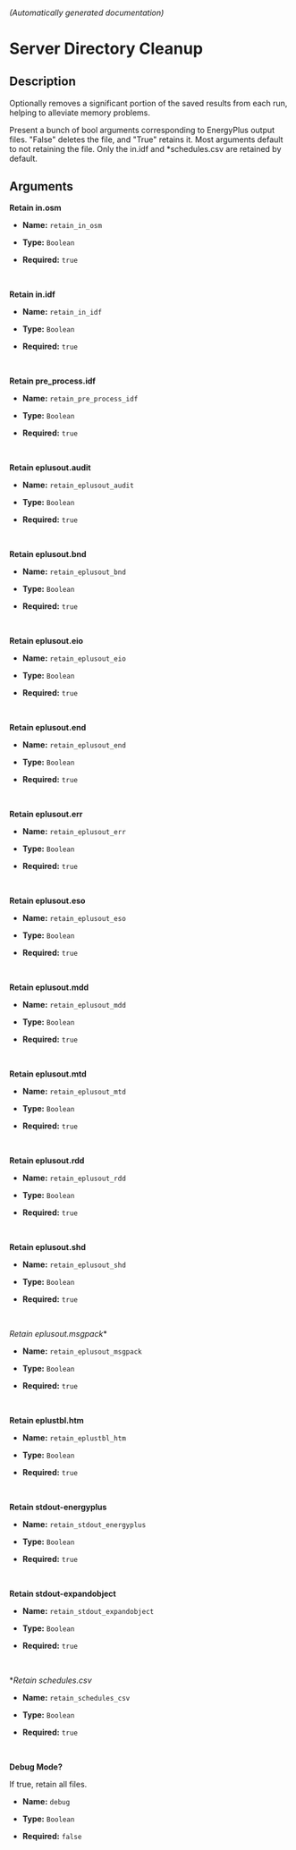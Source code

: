 
###### (Automatically generated documentation)

# Server Directory Cleanup

## Description
Optionally removes a significant portion of the saved results from each run, helping to alleviate memory problems.

Present a bunch of bool arguments corresponding to EnergyPlus output files. "False" deletes the file, and "True" retains it. Most arguments default to not retaining the file. Only the in.idf and \*schedules.csv are retained by default.

## Arguments


**Retain in.osm**



- **Name:** ``retain_in_osm``
- **Type:** ``Boolean``

- **Required:** ``true``

<br/>

**Retain in.idf**



- **Name:** ``retain_in_idf``
- **Type:** ``Boolean``

- **Required:** ``true``

<br/>

**Retain pre_process.idf**



- **Name:** ``retain_pre_process_idf``
- **Type:** ``Boolean``

- **Required:** ``true``

<br/>

**Retain eplusout.audit**



- **Name:** ``retain_eplusout_audit``
- **Type:** ``Boolean``

- **Required:** ``true``

<br/>

**Retain eplusout.bnd**



- **Name:** ``retain_eplusout_bnd``
- **Type:** ``Boolean``

- **Required:** ``true``

<br/>

**Retain eplusout.eio**



- **Name:** ``retain_eplusout_eio``
- **Type:** ``Boolean``

- **Required:** ``true``

<br/>

**Retain eplusout.end**



- **Name:** ``retain_eplusout_end``
- **Type:** ``Boolean``

- **Required:** ``true``

<br/>

**Retain eplusout.err**



- **Name:** ``retain_eplusout_err``
- **Type:** ``Boolean``

- **Required:** ``true``

<br/>

**Retain eplusout.eso**



- **Name:** ``retain_eplusout_eso``
- **Type:** ``Boolean``

- **Required:** ``true``

<br/>

**Retain eplusout.mdd**



- **Name:** ``retain_eplusout_mdd``
- **Type:** ``Boolean``

- **Required:** ``true``

<br/>

**Retain eplusout.mtd**



- **Name:** ``retain_eplusout_mtd``
- **Type:** ``Boolean``

- **Required:** ``true``

<br/>

**Retain eplusout.rdd**



- **Name:** ``retain_eplusout_rdd``
- **Type:** ``Boolean``

- **Required:** ``true``

<br/>

**Retain eplusout.shd**



- **Name:** ``retain_eplusout_shd``
- **Type:** ``Boolean``

- **Required:** ``true``

<br/>

**Retain eplusout*.msgpack**



- **Name:** ``retain_eplusout_msgpack``
- **Type:** ``Boolean``

- **Required:** ``true``

<br/>

**Retain eplustbl.htm**



- **Name:** ``retain_eplustbl_htm``
- **Type:** ``Boolean``

- **Required:** ``true``

<br/>

**Retain stdout-energyplus**



- **Name:** ``retain_stdout_energyplus``
- **Type:** ``Boolean``

- **Required:** ``true``

<br/>

**Retain stdout-expandobject**



- **Name:** ``retain_stdout_expandobject``
- **Type:** ``Boolean``

- **Required:** ``true``

<br/>

**Retain *schedules.csv**



- **Name:** ``retain_schedules_csv``
- **Type:** ``Boolean``

- **Required:** ``true``

<br/>

**Debug Mode?**

If true, retain all files.

- **Name:** ``debug``
- **Type:** ``Boolean``

- **Required:** ``false``

<br/>





